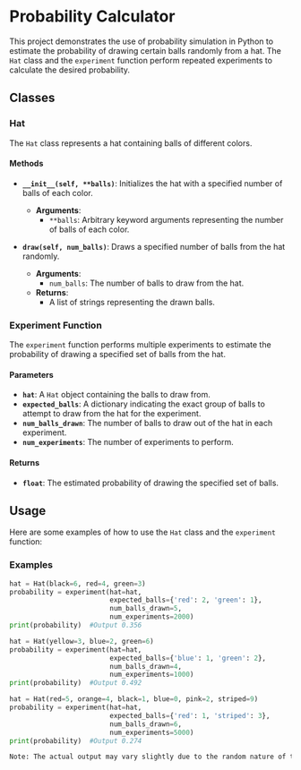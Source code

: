 # Probability Calculator

This project demonstrates the use of probability simulation in Python to estimate the probability of drawing certain balls randomly from a hat. The `Hat` class and the `experiment` function perform repeated experiments to calculate the desired probability.

## Classes

### Hat

The `Hat` class represents a hat containing balls of different colors.

#### Methods

- **`__init__(self, **balls)`**: Initializes the hat with a specified number of balls of each color.

  - **Arguments**:
    - `**balls`: Arbitrary keyword arguments representing the number of balls of each color.
- **`draw(self, num_balls)`**: Draws a specified number of balls from the hat randomly.

  - **Arguments**:
    - `num_balls`: The number of balls to draw from the hat.
  - **Returns**:
    - A list of strings representing the drawn balls.

### Experiment Function

The `experiment` function performs multiple experiments to estimate the probability of drawing a specified set of balls from the hat.

#### Parameters

- **`hat`**: A `Hat` object containing the balls to draw from.
- **`expected_balls`**: A dictionary indicating the exact group of balls to attempt to draw from the hat for the experiment.
- **`num_balls_drawn`**: The number of balls to draw out of the hat in each experiment.
- **`num_experiments`**: The number of experiments to perform.

#### Returns

- **`float`**: The estimated probability of drawing the specified set of balls.

## Usage

Here are some examples of how to use the `Hat` class and the `experiment` function:

### Examples

```python
hat = Hat(black=6, red=4, green=3)
probability = experiment(hat=hat,
                         expected_balls={'red': 2, 'green': 1},
                         num_balls_drawn=5,
                         num_experiments=2000)
print(probability)  #Output 0.356

hat = Hat(yellow=3, blue=2, green=6)
probability = experiment(hat=hat,
                         expected_balls={'blue': 1, 'green': 2},
                         num_balls_drawn=4,
                         num_experiments=1000)
print(probability)  #Output 0.492

hat = Hat(red=5, orange=4, black=1, blue=0, pink=2, striped=9)
probability = experiment(hat=hat,
                         expected_balls={'red': 1, 'striped': 3},
                         num_balls_drawn=6,
                         num_experiments=5000)
print(probability)  #Output 0.274

Note: The actual output may vary slightly due to the random nature of the experiments.
```
